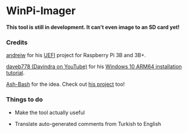 # WinPi-Imager

<b>This tool is still in development. It can't even image to an SD card yet!</b>

<h3>Credits</h3>

<a href="https://github.com/andreiw">andreiw</a> for his <a href="https://github.com/andreiw/RaspberryPiPkg">UEFI</a> project for Raspberry Pi 3B and 3B+.

<a href="https://github.com/daveb778">daveb778 (Davindra on YouTube)</a> for his <a href="https://youtu.be/c0VqVm8X_zQ">Windows 10 ARM64 installation tutorial</a>.

<a href="https://github.com/Ash-Bash">Ash-Bash</a> for the idea. Check out <a href="https://github.com/Ash-Bash/WindowsOnRaspi-ImageCreator">his project</a> too!

<h3>Things to do</h3>

- Make the tool actually useful

- Translate auto-generated comments from Turkish to English
